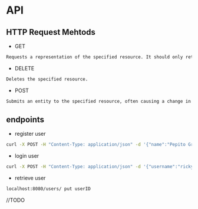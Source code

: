 # API

## HTTP Request Mehtods

- GET

```sh
Requests a representation of the specified resource. It should only retrieve data.

```

- DELETE

```sh
Deletes the specified resource.

```

- POST

```sh
Submits an entity to the specified resource, often causing a change in state or side effects on the server.

```
## endpoints

- register user

```sh
curl -X POST -H "Content-Type: application/json" -d '{"name":"Pepito Grillo","birthdate":"2000-01-01","email":"pepito@grillo.com","username":"pepitogrillo","password":"123123abc"}' http://localhost:8080/users -v

```

- login user

```sh
curl -X POST -H "Content-Type: application/json" -d '{"username":"rickyf","password":"Isdicoders1"}' http://localhost:8080/users/auth -v

```

- retrieve user
```sh
localhost:8080/users/ put userID

```


//TODO